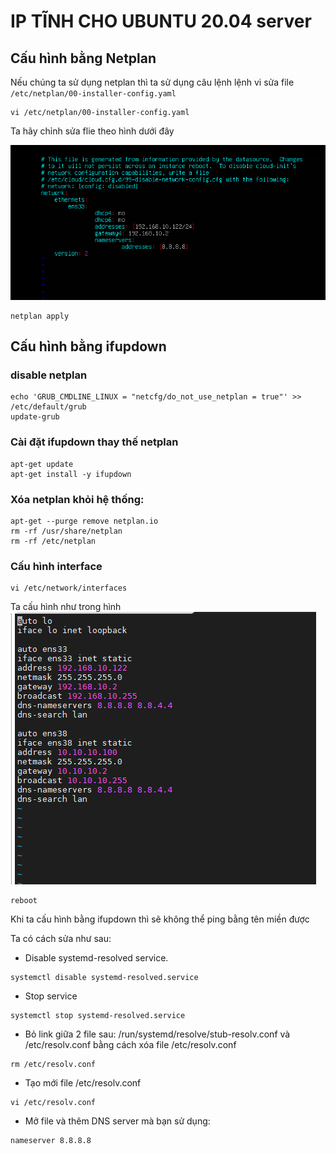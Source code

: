 # IP TĨNH CHO UBUNTU 20.04 server
## Cấu hình bằng Netplan
Nếu chúng ta sử dụng netplan thì ta sử dụng câu lệnh lệnh vi sửa file `/etc/netplan/00-installer-config.yaml`

```
vi /etc/netplan/00-installer-config.yaml
```
Ta hãy chỉnh sửa flie theo hình dưới đây

![alt](/images/Screenshot_13.png)

```
netplan apply
```
## Cấu hình bằng ifupdown
### disable netplan
```
echo 'GRUB_CMDLINE_LINUX = "netcfg/do_not_use_netplan = true"' >> /etc/default/grub
update-grub
```
### Cài đặt ifupdown thay thế netplan
```
apt-get update
apt-get install -y ifupdown
```
### Xóa netplan khỏi hệ thống:
```
apt-get --purge remove netplan.io
rm -rf /usr/share/netplan
rm -rf /etc/netplan
```
### Cấu hình interface
```
vi /etc/network/interfaces
```
Ta cấu hình như trong hình
![alt](/images/Screenshot_11.png)

```
reboot
```
Khi ta cấu hình bằng ifupdown thì sẽ không thể ping bằng tên miền được

Ta có cách sửa như sau:
- Disable systemd-resolved service.
```
systemctl disable systemd-resolved.service
```
- Stop service
```
systemctl stop systemd-resolved.service
```
- Bỏ link giữa 2 file sau: /run/systemd/resolve/stub-resolv.conf và /etc/resolv.conf bằng cách xóa file /etc/resolv.conf
```
rm /etc/resolv.conf
```
- Tạo mới file /etc/resolv.conf
```
vi /etc/resolv.conf
```
- Mở file và thêm DNS server mà bạn sử dụng:
```
nameserver 8.8.8.8
```
